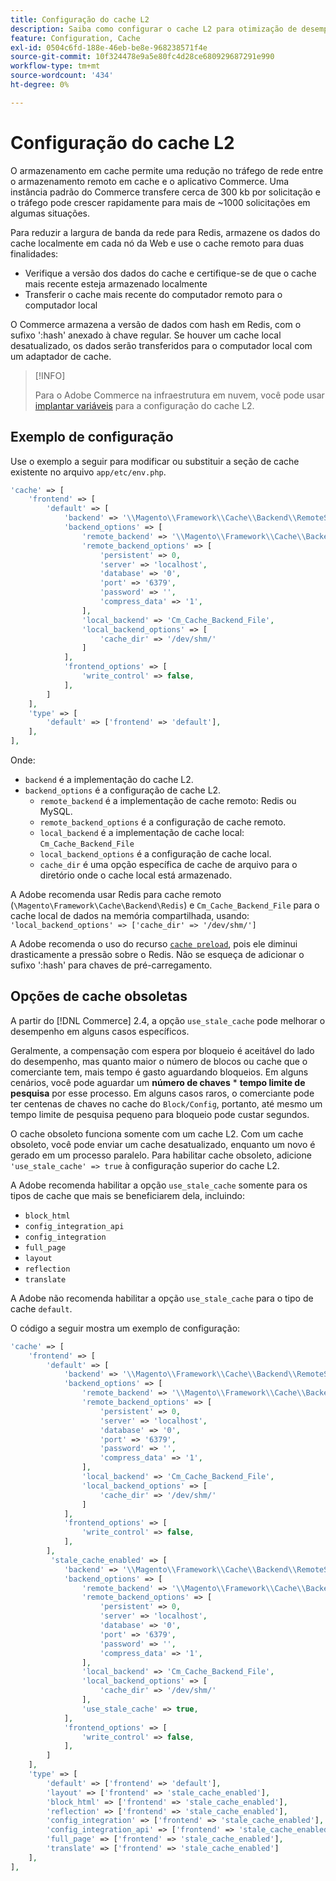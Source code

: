 ```yaml
---
title: Configuração do cache L2
description: Saiba como configurar o cache L2 para otimização de desempenho do Adobe Commerce. Descubra etapas de configuração e técnicas de redução de tráfego de rede.
feature: Configuration, Cache
exl-id: 0504c6fd-188e-46eb-be8e-968238571f4e
source-git-commit: 10f324478e9a5e80fc4d28ce680929687291e990
workflow-type: tm+mt
source-wordcount: '434'
ht-degree: 0%

---
```


# Configuração do cache L2

O armazenamento em cache permite uma redução no tráfego de rede entre o armazenamento remoto em cache e o aplicativo Commerce. Uma instância padrão do Commerce transfere cerca de 300 kb por solicitação e o tráfego pode crescer rapidamente para mais de ~1000 solicitações em algumas situações.

Para reduzir a largura de banda da rede para Redis, armazene os dados do cache localmente em cada nó da Web e use o cache remoto para duas finalidades:

- Verifique a versão dos dados do cache e certifique-se de que o cache mais recente esteja armazenado localmente
- Transferir o cache mais recente do computador remoto para o computador local

O Commerce armazena a versão de dados com hash em Redis, com o sufixo &#39;:hash&#39; anexado à chave regular. Se houver um cache local desatualizado, os dados serão transferidos para o computador local com um adaptador de cache.

>[!INFO]
>
>Para o Adobe Commerce na infraestrutura em nuvem, você pode usar [implantar variáveis](https://experienceleague.adobe.com/docs/commerce-cloud-service/user-guide/configure/env/stage/variables-deploy.html#redis_backend) para a configuração do cache L2.

## Exemplo de configuração

Use o exemplo a seguir para modificar ou substituir a seção de cache existente no arquivo `app/etc/env.php`.

```php
'cache' => [
    'frontend' => [
        'default' => [
            'backend' => '\\Magento\\Framework\\Cache\\Backend\\RemoteSynchronizedCache',
            'backend_options' => [
                'remote_backend' => '\\Magento\\Framework\\Cache\\Backend\\Redis',
                'remote_backend_options' => [
                    'persistent' => 0,
                    'server' => 'localhost',
                    'database' => '0',
                    'port' => '6379',
                    'password' => '',
                    'compress_data' => '1',
                ],
                'local_backend' => 'Cm_Cache_Backend_File',
                'local_backend_options' => [
                    'cache_dir' => '/dev/shm/'
                ]
            ],
            'frontend_options' => [
                'write_control' => false,
            ],
        ]
    ],
    'type' => [
        'default' => ['frontend' => 'default'],
    ],
],
```

Onde:

- `backend` é a implementação do cache L2.
- `backend_options` é a configuração de cache L2.
   - `remote_backend` é a implementação de cache remoto: Redis ou MySQL.
   - `remote_backend_options` é a configuração de cache remoto.
   - `local_backend` é a implementação de cache local: `Cm_Cache_Backend_File`
   - `local_backend_options` é a configuração de cache local.
   - `cache_dir` é uma opção específica de cache de arquivo para o diretório onde o cache local está armazenado.

A Adobe recomenda usar Redis para cache remoto (`\Magento\Framework\Cache\Backend\Redis`) e `Cm_Cache_Backend_File` para o cache local de dados na memória compartilhada, usando: `'local_backend_options' => ['cache_dir' => '/dev/shm/']`

A Adobe recomenda o uso do recurso [`cache preload`](redis-pg-cache.md#redis-preload-feature), pois ele diminui drasticamente a pressão sobre o Redis. Não se esqueça de adicionar o sufixo &#39;:hash&#39; para chaves de pré-carregamento.

## Opções de cache obsoletas

A partir do [!DNL Commerce] 2.4, a opção `use_stale_cache` pode melhorar o desempenho em alguns casos específicos.

Geralmente, a compensação com espera por bloqueio é aceitável do lado do desempenho, mas quanto maior o número de blocos ou cache que o comerciante tem, mais tempo é gasto aguardando bloqueios. Em alguns cenários, você pode aguardar um **número de chaves** \* **tempo limite de pesquisa** por esse processo. Em alguns casos raros, o comerciante pode ter centenas de chaves no cache do `Block/Config`, portanto, até mesmo um tempo limite de pesquisa pequeno para bloqueio pode custar segundos.

O cache obsoleto funciona somente com um cache L2. Com um cache obsoleto, você pode enviar um cache desatualizado, enquanto um novo é gerado em um processo paralelo. Para habilitar cache obsoleto, adicione `'use_stale_cache' => true` à configuração superior do cache L2.

A Adobe recomenda habilitar a opção `use_stale_cache` somente para os tipos de cache que mais se beneficiarem dela, incluindo:

- `block_html`
- `config_integration_api`
- `config_integration`
- `full_page`
- `layout`
- `reflection`
- `translate`

A Adobe não recomenda habilitar a opção `use_stale_cache` para o tipo de cache `default`.

O código a seguir mostra um exemplo de configuração:

```php
'cache' => [
    'frontend' => [
        'default' => [
            'backend' => '\\Magento\\Framework\\Cache\\Backend\\RemoteSynchronizedCache',
            'backend_options' => [
                'remote_backend' => '\\Magento\\Framework\\Cache\\Backend\\Redis',
                'remote_backend_options' => [
                    'persistent' => 0,
                    'server' => 'localhost',
                    'database' => '0',
                    'port' => '6379',
                    'password' => '',
                    'compress_data' => '1',
                ],
                'local_backend' => 'Cm_Cache_Backend_File',
                'local_backend_options' => [
                    'cache_dir' => '/dev/shm/'
                ]
            ],
            'frontend_options' => [
                'write_control' => false,
            ],
        ],
         'stale_cache_enabled' => [
            'backend' => '\\Magento\\Framework\\Cache\\Backend\\RemoteSynchronizedCache',
            'backend_options' => [
                'remote_backend' => '\\Magento\\Framework\\Cache\\Backend\\Redis',
                'remote_backend_options' => [
                    'persistent' => 0,
                    'server' => 'localhost',
                    'database' => '0',
                    'port' => '6379',
                    'password' => '',
                    'compress_data' => '1',
                ],
                'local_backend' => 'Cm_Cache_Backend_File',
                'local_backend_options' => [
                    'cache_dir' => '/dev/shm/'
                ],
                'use_stale_cache' => true,
            ],
            'frontend_options' => [
                'write_control' => false,
            ],
        ]
    ],
    'type' => [
        'default' => ['frontend' => 'default'],
        'layout' => ['frontend' => 'stale_cache_enabled'],
        'block_html' => ['frontend' => 'stale_cache_enabled'],
        'reflection' => ['frontend' => 'stale_cache_enabled'],
        'config_integration' => ['frontend' => 'stale_cache_enabled'],
        'config_integration_api' => ['frontend' => 'stale_cache_enabled'],
        'full_page' => ['frontend' => 'stale_cache_enabled'],
        'translate' => ['frontend' => 'stale_cache_enabled']
    ],
],
```
